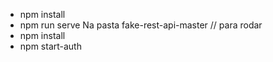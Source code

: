 - npm install 
- npm run serve
Na pasta fake-rest-api-master // para rodar 
 - npm install 
 - npm start-auth
